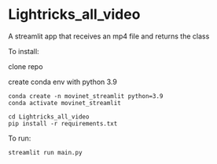 # Lightricks_all_video
A streamlit app that receives an mp4 file and returns the class 


To install:

clone repo

create conda env with python 3.9
```
conda create -n movinet_streamlit python=3.9
conda activate movinet_streamlit
```

```
cd Lightricks_all_video
pip install -r requirements.txt
```

To run:
```
streamlit run main.py
```
